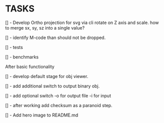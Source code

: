 # TASKS

[] - Develop Ortho projection for svg
     via cli rotate on Z axis and scale.
     how to merge sx, sy, sz into a single value?

[] - identify M-code than should not be dropped.

[] - tests

[] - benchmarks

After basic functionality

[] - develop default stage for obj viewer.

[] - add additional switch to output binary obj.

[] - add optional switch -o for output file -i for input

[] - after working add checksum as a paranoid step.

[] - Add hero image to README.md
